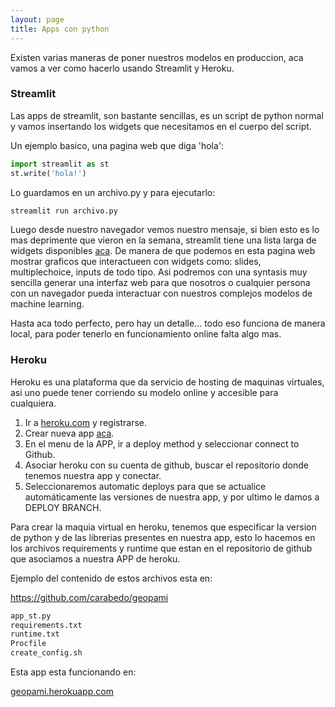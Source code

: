 ```yaml
---
layout: page
title: Apps con python 
---
```



Existen varias maneras de poner nuestros modelos en produccion, aca vamos a ver como hacerlo usando Streamlit y Heroku.
 

### Streamlit

Las apps de streamlit, son bastante sencillas, es un script de python normal y vamos insertando los widgets que necesitamos en el cuerpo del script. 

Un ejemplo basico, una pagina web que diga 'hola':

```python
import streamlit as st
st.write('hola!')
```
Lo guardamos en un archivo.py y para ejecutarlo:

```bash
streamlit run archivo.py
``` 
Luego desde nuestro navegador vemos nuestro mensaje, si bien esto es lo mas deprimente que vieron en la semana, streamlit tiene una lista larga de widgets disponibles [aca](https://docs.streamlit.io/api.html). De manera de que podemos en esta pagina web mostrar graficos que interactueen con widgets como: slides, multiplechoice, inputs de todo tipo. Asi podremos con una syntasis muy sencilla generar una interfaz web para que nosotros o cualquier persona con un navegador pueda interactuar con nuestros complejos modelos de machine learning.

Hasta aca todo perfecto, pero hay un detalle... todo eso funciona de manera local, para poder tenerlo en funcionamiento online falta algo mas.



### Heroku 


Heroku es una plataforma que da servicio de hosting de maquinas virtuales, asi uno puede tener corriendo su modelo online y accesible para cualquiera. 


1. Ir a [heroku.com](https://signup.heroku.com/) y registrarse.
2. Crear nueva app [aca](https://dashboard.heroku.com/new-app).
3. En el menu de la APP, ir a deploy method y seleccionar connect to Github.
4. Asociar heroku con su cuenta de github, buscar el repositorio donde tenemos nuestra app y conectar.
5. Seleccionaremos automatic deploys para que se actualice automáticamente las versiones de nuestra app, y por ultimo le damos a DEPLOY BRANCH.


Para crear la maquia virtual en heroku, tenemos que especificar la version de python y de las librerias presentes en nuestra app, esto lo hacemos en los archivos requirements y runtime que estan en el repositorio de github que asociamos a nuestra APP de heroku.

Ejemplo del contenido de estos archivos esta en:

https://github.com/carabedo/geopami

```bash
app_st.py
requirements.txt
runtime.txt
Procfile
create_config.sh
``` 


Esta app esta funcionando en:

[geopami.herokuapp.com](https://geopami.herokuapp.com/)
